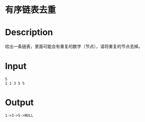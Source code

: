 # 有序链表去重

# Description
给出一条链表，里面可能会有重复的数字（节点），请将重复的节点去掉。

# Input
```
5
1 1 3 5 5

```
# Output
```
1->3->5->NULL

```